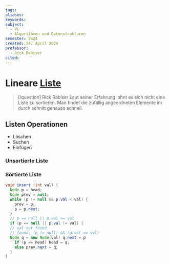 ```yaml
---
tags: 
aliases: 
keywords: 
subject:
  - VL
  - Algorithmen und Datenstrukturen
semester: SS24
created: 24. April 2024
professor:
  - Rick Rabiser
cited:
---
```

 

# Lineare [Liste](Linked%20Lists.md)

> [!question] Rick Rabiser
> Laut seiner Erfahrung lohnt es sich nicht eine Liste zu sortieren. Man findet die zufällig angeordneten Elemente im durch schnitt genauso schnell. 

## Listen Operationen

- Löschen
- Suchen
- Einfügen

### Unsortierte Liste

### Sortierte Liste

```Java title:"Einfügen"
void insert (int val) {
  Node p = head;
  Node prev = null;
  while (p != null && p.val < val) {
    prev = p;
    p = p.next;
  }
  // p == null || p.val >= val
  if (p == null || p.val != val) {
  // val not found
  // found: (p != null) && (p.val == val)
  Node q = new Node(val) q.next = p
    if (p == head) head = q;
    else prev.next = q;
  }
}
```

```java title:"Löschen"

```
